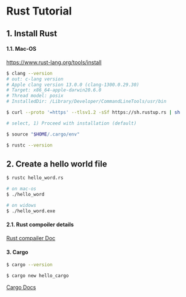 # Rust Tutorial

## 1. Install Rust
#### 1.1. Mac-OS
https://www.rust-lang.org/tools/install

```bash
$ clang --version
# out: c-lang version
# Apple clang version 13.0.0 (clang-1300.0.29.30)
# Target: x86_64-apple-darwin20.6.0
# Thread model: posix
# InstalledDir: /Library/Developer/CommandLineTools/usr/bin
```
```bash
$ curl --proto '=https' --tlsv1.2 -sSf https://sh.rustup.rs | sh

# select, 1) Proceed with installation (default)

$ source "$HOME/.cargo/env"

$ rustc --version
```

## 2. Create a hello world file
```bash
$ rustc hello_word.rs

# on mac-os
$ ./hello_word 

# on widows
$ ./hello_word.exe
```

#### 2.1. Rust compoiler details

[Rust compailer Doc](rust-compailer.md)


#### 3. Cargo

```bash
$ cargo --version

$ cargo new hello_cargo
```
[Cargo Docs](hello_cargo/README.md)
